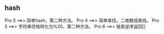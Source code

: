 ## hash
Pro 3 ==>> 简单hash，第二种方法。
Pro 4 ==>> 简单查找，二维数组查找。
Pro 5 ==>> 字符串空格转化为%20，第二种方法。
Pro 6 ==>> 链表逆序返回[]